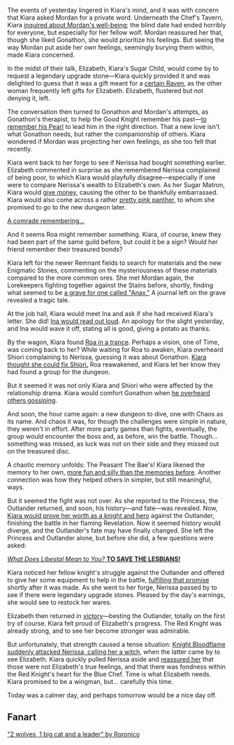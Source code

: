 <!-- title: Tanakisha Karia -->
<!-- status: Alive -->

The events of yesterday lingered in Kiara's mind, and it was with concern that Kiara asked Mordan for a private word. Underneath the Chef's Tavern, Kiara [inquired about Mordan's well-being](https://youtu.be/0CHBuQwz_hY?t=836); the blind date had ended horribly for everyone, but especially for her fellow wolf. Mordan reassured her that, though she liked Gonathon, she would prioritize his feelings. But seeing the way Mordan put aside her own feelings, seemingly burying them within, made Kiara concerned.

In the midst of their talk, Elizabeth, Kiara's Sugar Child, would come by to request a legendary upgrade stone—Kiara quickly provided it and was delighted to guess that it was a gift meant for a [certain Raven](https://youtu.be/0CHBuQwz_hY?t=1045), as the other woman frequently left gifts for Elizabeth. Elizabeth, flustered but not denying it, left.

The conversation then turned to Gonathon and Mordan's attempts, as Gonathon's therapist, to help the Good Knight remember his past—[to remember his Pearl](https://youtu.be/0CHBuQwz_hY?t=1128) to lead him in the right direction. That a new love isn't what Gonathon needs, but rather the companionship of others. Kiara wondered if Mordan was projecting her own feelings, as she too felt that recently.

Kiara went back to her forge to see if Nerissa had bought something earlier. Elizabeth commented in surprise as she remembered Nerissa complained of being poor, to which Kiara would playfully disagree—especially if one were to compare Nerissa's wealth to Elizabeth's own. As her Sugar Matron, Kiara would [give money](https://youtu.be/0CHBuQwz_hY?t=1419), causing the other to be thankfully embarrassed. Kiara would also come across a rather [pretty pink panther](https://youtu.be/0CHBuQwz_hY?t=1535), to whom she promised to go to the new dungeon later.

[A comrade remembering...](#embed:https://youtu.be/0CHBuQwz_hY?t=1587)

And it seems Roa might remember something. Kiara, of course, knew they had been part of the same guild before, but could it be a sign? Would her friend remember their treasured bonds?

Kiara left for the newer Remnant fields to search for materials and the new Enigmatic Stones, commenting on the mysteriousness of these materials compared to the more common ores. She met Mordan again, the Lorekeepers fighting together against the Stains before, shortly, finding what seemed to be [a grave for one called "Anax."](https://youtu.be/0CHBuQwz_hY?t=4045) A journal left on the grave revealed a tragic tale.

At the job hall, Kiara would meet Ina and ask if she had received Kiara's letter. She did! [Ina would read out loud](https://youtu.be/0CHBuQwz_hY?t=4856). An apology for the slight yesterday, and Ina would wave it off, stating all is good, giving a potato as thanks.

By the wagon, Kiara found [Roa in a trance](https://youtu.be/0CHBuQwz_hY?t=5592). Perhaps a vision, one of Time, was coming back to her? While waiting for Roa to awaken, Kiara overheard Shiori complaining to Nerissa, guessing it was about Gonathon. [Kiara thought she could fix Shiori.](https://youtu.be/0CHBuQwz_hY?t=5673) Roa reawakened, and Kiara let her know they had found a group for the dungeon.

But it seemed it was not only Kiara and Shiori who were affected by the relationship drama. Kiara would comfort Gonathon when [he overheard others gossiping](https://youtu.be/0CHBuQwz_hY?t=6300).

And soon, the hour came again: a new dungeon to dive, one with Chaos as its name. And chaos it was, for though the challenges were simple in nature, they weren't in effort. After more party games than fights, eventually, the group would encounter the boss and, as before, win the battle. Though... something was missed, as luck was not on their side and they missed out on the treasured disc.

A chaotic memory unfolds: The Peasant The Bae's! Kiara likened the memory to her own, [more fun and silly than the memories before](https://youtu.be/0CHBuQwz_hY?t=8602). Another connection was how they helped others in simpler, but still meaningful, ways.

But it seemed the fight was not over. As she reported to the Princess, the Outlander returned, and soon, his history—and fate—was revealed. Now, [Kiara would prove her worth as a knight and hero](https://youtu.be/0CHBuQwz_hY?t=9733) against the Outlander, finishing the battle in her flaming Revelation. Now it seemed history would diverge, and the Outlander's fate may have finally changed. She left the Princess and Outlander alone, but before she did, a few questions were asked:

[_What Does Libestal Mean to You?_ **TO SAVE THE LESBIANS!**](#embed:https://youtu.be/0CHBuQwz_hY?t=9949)

Kiara noticed her fellow knight's struggle against the Outlander and offered to give her some equipment to help in the battle, [fulfilling that promise](https://youtu.be/0CHBuQwz_hY?t=10623) shortly after it was made. As she went to her forge, Nerissa passed by to see if there were legendary upgrade stones. Pleased by the day's earnings, she would see to restock her wares.

Elizabeth then returned in [victory](https://youtu.be/0CHBuQwz_hY?t=11357)—besting the Outlander, totally on the first try of course. Kiara felt proud of Elizabeth's progress. The Red Knight was already strong, and to see her become stronger was admirable.

But unfortunately, that strength caused a tense situation: [Knight Bloodflame suddenly attacked Nerissa, calling her a witch,](https://youtu.be/0CHBuQwz_hY?t=11940) when the latter came by to see Elizabeth. Kiara quickly pulled Nerissa aside and [reassured her](https://youtu.be/0CHBuQwz_hY?t=11984) that those were not Elizabeth's true feelings, and that there was fondness within the Red Knight's heart for the Blue Chef. Time is what Elizabeth needs. Kiara promised to be a wingman, but... carefully this time.

Today was a calmer day, and perhaps tomorrow would be a nice day off.

## Fanart

["2 wolves, 1 big cat and a leader" by Roronico](https://x.com/roronico1512/status/1920392409898168688)

<!-- raora, gigi, calli -->
